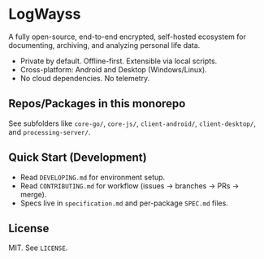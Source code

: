 # LogWayss

A fully open-source, end-to-end encrypted, self-hosted ecosystem for documenting, archiving, and analyzing personal life data.

- Private by default. Offline-first. Extensible via local scripts.
- Cross-platform: Android and Desktop (Windows/Linux).
- No cloud dependencies. No telemetry.

## Repos/Packages in this monorepo

See subfolders like `core-go/`, `core-js/`, `client-android/`, `client-desktop/`, and `processing-server/`.

## Quick Start (Development)

- Read `DEVELOPING.md` for environment setup.
- Read `CONTRIBUTING.md` for workflow (issues → branches → PRs → merge).
- Specs live in `specification.md` and per-package `SPEC.md` files.

## License

MIT. See `LICENSE`.
